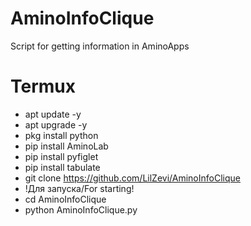 # AminoInfoClique
Script for getting information in AminoApps

# Termux
- apt update -y
- apt upgrade -y
- pkg install python
- pip install AminoLab
- pip install pyfiglet
- pip install tabulate
- git clone https://github.com/LilZevi/AminoInfoClique
- !Для запуска/For starting!
- cd AminoInfoClique
- python AminoInfoClique.py
